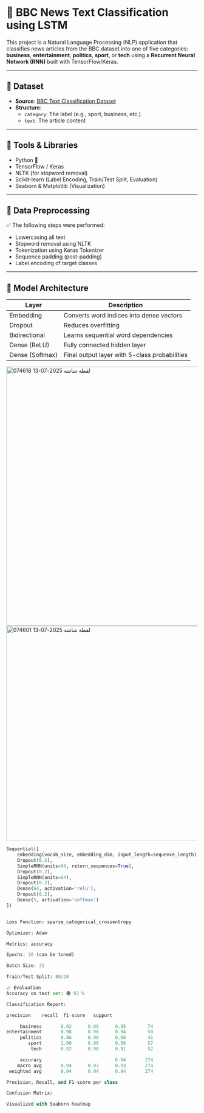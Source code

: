 # 🧠 BBC News Text Classification using LSTM

This project is a Natural Language Processing (NLP) application that classifies news articles from the BBC dataset into one of five categories: **business**, **entertainment**, **politics**, **sport**, or **tech** using a **Recurrent Neural Network (RNN)** built with TensorFlow/Keras.

---

## 📂 Dataset

- **Source**: [BBC Text Classification Dataset](https://www.kaggle.com/datasets/cpmarket/bbc-news)
- **Structure**:
  - `category`: The label (e.g., sport, business, etc.)
  - `text`: The article content

---

## 🧰 Tools & Libraries

- Python 🐍
- TensorFlow / Keras
- NLTK (for stopword removal)
- Scikit-learn (Label Encoding, Train/Test Split, Evaluation)
- Seaborn & Matplotlib (Visualization)

---

## 🧼 Data Preprocessing

✅ The following steps were performed:
- Lowercasing all text
- Stopword removal using NLTK
- Tokenization using Keras Tokenizer
- Sequence padding (post-padding)
- Label encoding of target classes

---

## 🧠 Model Architecture

| Layer         | Description                                      |
|---------------|--------------------------------------------------|
| Embedding     | Converts word indices into dense vectors         |
| Dropout       | Reduces overfitting                              |
| Bidirectional | Learns sequential word dependencies              |
| Dense (ReLU)  | Fully connected hidden layer                     |
| Dense (Softmax)| Final output layer with 5-class probabilities   |




<img width="653" height="682" alt="لقطة شاشة 2025-07-13 074618" src="https://github.com/user-attachments/assets/bab3afb0-d957-4d50-8288-7fcb6484be7b" />



<img width="679" height="566" alt="لقطة شاشة 2025-07-13 074601" src="https://github.com/user-attachments/assets/1b9621ba-47ea-4ad6-b4ab-b0cb057f1493" />







```python
Sequential([
    Embedding(vocab_size, embedding_dim, input_length=sequence_length),
    Dropout(0.2),
    SimpleRNN(units=64, return_sequences=True),
    Dropout(0.2),
    SimpleRNN(units=64),
    Dropout(0.2),
    Dense(64, activation='relu'),
    Dropout(0.2),
    Dense(5, activation='softmax')
])


Loss Function: sparse_categorical_crossentropy

Optimizer: Adam

Metrics: accuracy

Epochs: 20 (can be tuned)

Batch Size: 32

Train/Test Split: 80/20

📈 Evaluation
Accuracy on test set: 🟢 93 %

Classification Report:

precision    recall  f1-score   support

     business       0.92      0.99      0.95        74
entertainment       0.98      0.90      0.94        50
     politics       0.86      0.90      0.88        41
        sport       1.00      0.96      0.98        57
         tech       0.92      0.90      0.91        52

     accuracy                           0.94       274
    macro avg       0.94      0.93      0.93       274
 weighted avg       0.94      0.94      0.94       274

Precision, Recall, and F1-score per class

Confusion Matrix:

Visualized with Seaborn heatmap


